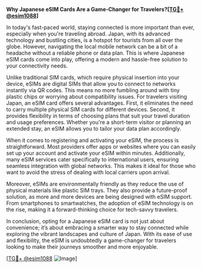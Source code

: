 **Why Japanese eSIM Cards Are a Game-Changer for Travelers?[[TG💪+ @esim1088](https://t.me/s/esim1088)]**

In today's fast-paced world, staying connected is more important than ever, especially when you're traveling abroad. Japan, with its advanced technology and bustling cities, is a hotspot for tourists from all over the globe. However, navigating the local mobile network can be a bit of a headache without a reliable phone or data plan. This is where Japanese eSIM cards come into play, offering a modern and hassle-free solution to your connectivity needs.

Unlike traditional SIM cards, which require physical insertion into your device, eSIMs are digital SIMs that allow you to connect to networks instantly via QR codes. This means no more fumbling around with tiny plastic chips or worrying about compatibility issues. For travelers visiting Japan, an eSIM card offers several advantages. First, it eliminates the need to carry multiple physical SIM cards for different devices. Second, it provides flexibility in terms of choosing plans that suit your travel duration and usage preferences. Whether you're a short-term visitor or planning an extended stay, an eSIM allows you to tailor your data plan accordingly.

When it comes to registering and activating your eSIM, the process is straightforward. Most providers offer apps or websites where you can easily set up your account and activate your eSIM within minutes. Additionally, many eSIM services cater specifically to international users, ensuring seamless integration with global networks. This makes it ideal for those who want to avoid the stress of dealing with local carriers upon arrival.

Moreover, eSIMs are environmentally friendly as they reduce the use of physical materials like plastic SIM trays. They also provide a future-proof solution, as more and more devices are being designed with eSIM support. From smartphones to smartwatches, the adoption of eSIM technology is on the rise, making it a forward-thinking choice for tech-savvy travelers.

In conclusion, opting for a Japanese eSIM card is not just about convenience; it’s about embracing a smarter way to stay connected while exploring the vibrant landscapes and culture of Japan. With its ease of use and flexibility, the eSIM is undoubtedly a game-changer for travelers looking to make their journeys smoother and more enjoyable.

[[TG💪+ @esim1088](https://t.me/s/esim1088) ![Image](https://i.postimg.cc/Y0z9fWf4/image.png)]